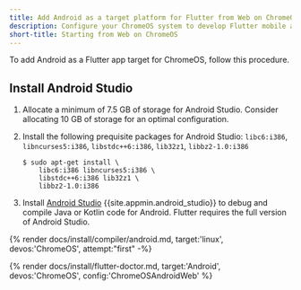 ```yaml
---
title: Add Android as a target platform for Flutter from Web on ChromeOS start
description: Configure your ChromeOS system to develop Flutter mobile apps for Android.
short-title: Starting from Web on ChromeOS
---
```


To add Android as a Flutter app target for ChromeOS, follow this procedure.

## Install Android Studio

1. Allocate a minimum of 7.5 GB of storage for Android Studio.
   Consider allocating 10 GB of storage for an optimal configuration.

1. Install the following prequisite packages for Android Studio:
    `libc6:i386`, `libncurses5:i386`, `libstdc++6:i386`, `lib32z1`, `libbz2-1.0:i386`

    ```console
    $ sudo apt-get install \
        libc6:i386 libncurses5:i386 \
        libstdc++6:i386 lib32z1 \
        libbz2-1.0:i386
    ```

1. Install [Android Studio][] {{site.appmin.android_studio}} to debug and compile
   Java or Kotlin code for Android.
   Flutter requires the full version of Android Studio.

{% render docs/install/compiler/android.md, target:'linux', devos:'ChromeOS', attempt:"first" -%}

{% render docs/install/flutter-doctor.md, target:'Android', devos:'ChromeOS', config:'ChromeOSAndroidWeb' %}

[Android Studio]: https://developer.android.com/studio/install#linux

